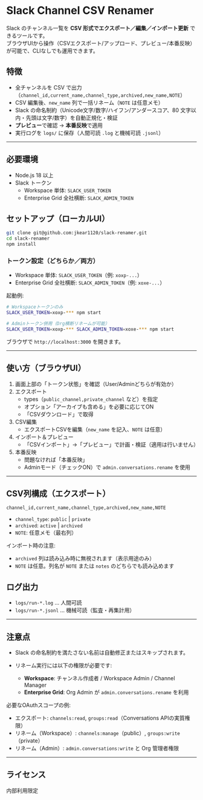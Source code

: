 # Slack Channel CSV Renamer

Slack のチャンネル一覧を **CSV 形式でエクスポート／編集／インポート更新** できるツールです。  
ブラウザUIから操作（CSVエクスポート/アップロード、プレビュー/本番反映）が可能で、CLIなしでも運用できます。

## 特徴
- 全チャンネルを CSV で出力（`channel_id,current_name,channel_type,archived,new_name,NOTE`）
- CSV 編集後、`new_name` 列で一括リネーム（`NOTE` は任意メモ）
- Slack の命名制約（Unicode文字/数字/ハイフン/アンダースコア、80 文字以内・先頭は文字/数字）を自動正規化・検証
- **プレビュー**で確認 → **本番反映**で適用
- 実行ログを `logs/` に保存（人間可読 `.log` と機械可読 `.jsonl`）

---

## 必要環境
- Node.js 18 以上
- Slack トークン
  - Workspace 単体: `SLACK_USER_TOKEN`  
  - Enterprise Grid 全社横断: `SLACK_ADMIN_TOKEN`

## セットアップ（ローカルUI）
```bash
git clone git@github.com:jkear1120/slack-renamer.git
cd slack-renamer
npm install
```

### トークン設定（どちらか／両方）
- Workspace 単体: `SLACK_USER_TOKEN`（例: `xoxp-...`）
- Enterprise Grid 全社横断: `SLACK_ADMIN_TOKEN`（例: `xoxe-...`）

起動例:
```bash
# Workspaceトークンのみ
SLACK_USER_TOKEN=xoxp-*** npm start

# Adminトークン併用（Org横断リネームが可能）
SLACK_USER_TOKEN=xoxp-*** SLACK_ADMIN_TOKEN=xoxe-*** npm start
```

ブラウザで `http://localhost:3000` を開きます。

---

## 使い方（ブラウザUI）
1. 画面上部の「トークン状態」を確認（User/Adminどちらが有効か）
2. エクスポート
   - types（`public_channel,private_channel` など）を指定
   - オプション「アーカイブも含める」を必要に応じてON
   - 「CSVダウンロード」で取得
3. CSV編集
   - エクスポートCSVを編集（`new_name` を記入、`NOTE` は任意）
4. インポート＆プレビュー
   - 「CSVインポート」→「プレビュー」で計画・検証（適用は行いません）
5. 本番反映
   - 問題なければ「本番反映」
   - Adminモード（チェックON）で `admin.conversations.rename` を使用

---

## CSV列構成（エクスポート）

`channel_id,current_name,channel_type,archived,new_name,NOTE`

- `channel_type`: `public` | `private`
- `archived`: `active` | `archived`
- `NOTE`: 任意メモ（最右列）

インポート時の注意:
- `archived` 列は読み込み時に無視されます（表示用途のみ）
- `NOTE` は任意。列名が `NOTE` または `notes` のどちらでも読み込めます

## ログ出力

* `logs/run-*.log` … 人間可読
* `logs/run-*.jsonl` … 機械可読（監査・再集計用）

---

## 注意点

* Slack の命名制約を満たさない名前は自動修正またはスキップされます。
* リネーム実行には以下の権限が必要です:

  * **Workspace**: チャンネル作成者 / Workspace Admin / Channel Manager
  * **Enterprise Grid**: Org Admin が `admin.conversations.rename` を利用

必要なOAuthスコープの例:
- エクスポート: `channels:read`, `groups:read`（Conversations APIの実質権限）
- リネーム（Workspace）: `channels:manage`（public）, `groups:write`（private）
- リネーム（Admin）: `admin.conversations:write` と Org 管理者権限

---

## ライセンス

内部利用限定
